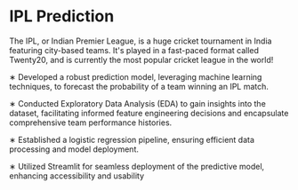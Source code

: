 # IPL Prediction
The IPL, or Indian Premier League, is a huge cricket tournament in India featuring city-based teams. It's played in a fast-paced format called Twenty20, and is currently the most popular cricket league in the world!
 
 ∗ Developed a robust prediction model, leveraging machine learning techniques, to forecast the probability of a
 team winning an IPL match.
 
 ∗ Conducted Exploratory Data Analysis (EDA) to gain insights into the dataset, facilitating informed feature
 engineering decisions and encapsulate comprehensive team performance histories.
 
 ∗ Established a logistic regression pipeline, ensuring efficient data processing and model deployment.
 
 ∗ Utilized Streamlit for seamless deployment of the predictive model, enhancing accessibility and usability
